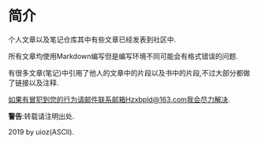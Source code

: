 # 简介

个人文章以及笔记仓库其中有些文章已经发表到社区中.

所有文章均使用Markdown编写但是编写环境不同可能会有格式错误的问题.

有很多文章(笔记)中引用了他人的文章中的片段以及书中的片段,不过大部分都做了链接以及注释.

如果有冒犯到您的行为请邮件联系邮箱Hzxbpld@163.com我会尽力解决.

**警告**:转载请注明出处.

2019 by uioz(ASCll).